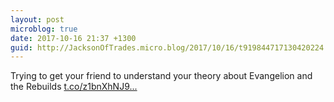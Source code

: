 ```yaml
---
layout: post
microblog: true
date: 2017-10-16 21:37 +1300
guid: http://JacksonOfTrades.micro.blog/2017/10/16/t919844717130420224.html
---
```

Trying to get your friend to understand your theory about Evangelion and the Rebuilds [t.co/z1bnXhNJ9...](https://t.co/z1bnXhNJ9b)
